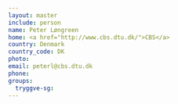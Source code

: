 ```yaml
---
layout: master
include: person
name: Peter Løngreen
home: <a href="http://www.cbs.dtu.dk/">CBS</a>
country: Denmark
country_code: DK
photo:
email: peterl@cbs.dtu.dk
phone:
groups:
  tryggve-sg:
---
```

